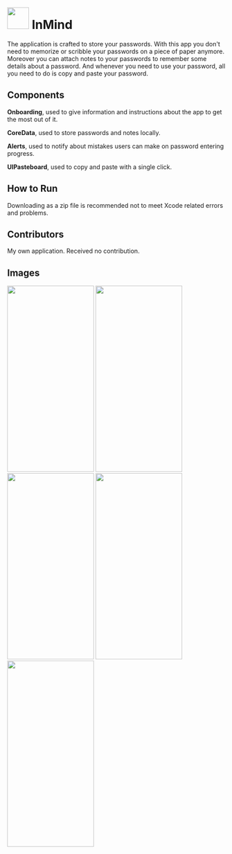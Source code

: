 # <img src="https://github.com/user-attachments/assets/c2f41651-c6c2-45bc-983a-8ed4e75e9bca" width="50" height="50"> InMind

The application is crafted to store your passwords. With this app you don't need to memorize or scribble your passwords on a piece of paper anymore. Moreover you can attach notes to your passwords to remember some details about a password. And whenever you need to use your password, all you need to do is copy and paste your password.

## Components

**Onboarding**, used to give information and instructions about the app to get the most out of it.

**CoreData**, used to store passwords and notes locally.

**Alerts**, used to notify about mistakes users can make on password entering progress.

**UIPasteboard**, used to copy and paste with a single click.

## How to Run

Downloading as a zip file is recommended not to meet Xcode related errors and problems.

## Contributors

My own application. Received no contribution.

## Images

<img src="https://github.com/user-attachments/assets/66c3237b-c3b7-4dbf-bb4f-2005902c6357" width="200" height="430">
<img src="https://github.com/user-attachments/assets/d6d55df3-08fb-4712-afaa-aaa42029ee38" width="200" height="430">
<img src="https://github.com/user-attachments/assets/06ab1b65-1e8f-446a-aae0-ed01df1b52df" width="200" height="430">
<img src="https://github.com/user-attachments/assets/bdc6c0df-1dce-41a0-a232-d87f2d44b133" width="200" height="430">
<img src="https://github.com/user-attachments/assets/b9cb0d18-31a1-49a3-aa67-56d0331fe679" width="200" height="430">

